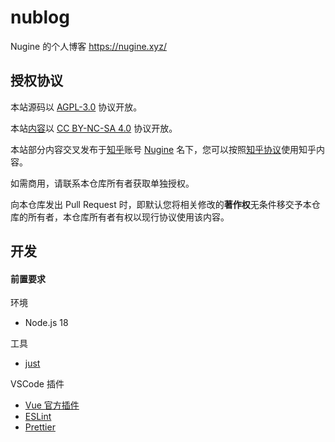 # nublog

Nugine 的个人博客 <https://nugine.xyz/>

## 授权协议

本站源码以 [AGPL-3.0](./LICENSE) 协议开放。

本站[内容](./content/)以 [CC BY-NC-SA 4.0](./content/LICENSE) 协议开放。

本站部分内容交叉发布于[知乎](https://www.zhihu.com/)账号 [Nugine](https://www.zhihu.com/people/Nugine) 名下，您可以按照[知乎协议](https://www.zhihu.com/term/zhihu-terms)使用知乎内容。

如需商用，请联系本仓库所有者获取单独授权。

向本仓库发出 Pull Request 时，即默认您将相关修改的**著作权**无条件移交予本仓库的所有者，本仓库所有者有权以现行协议使用该内容。

## 开发

#### 前置要求

环境

+ Node.js 18

工具

+ [just](https://github.com/casey/just)

VSCode 插件

+ [Vue 官方插件](https://cn.vuejs.org/guide/typescript/overview.html#ide-support)
+ [ESLint](https://marketplace.visualstudio.com/items?itemName=dbaeumer.vscode-eslint)
+ [Prettier](https://marketplace.visualstudio.com/items?itemName=esbenp.prettier-vscode)
